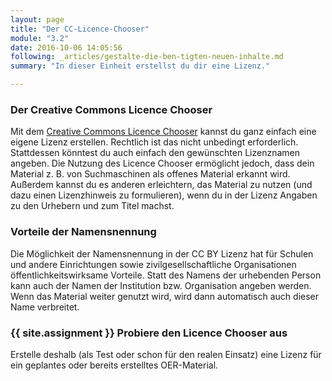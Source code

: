 ```yaml
---
layout: page
title: "Der CC-Licence-Chooser"
module: "3.2"
date: 2016-10-06 14:05:56
following: _articles/gestalte-die-ben-tigten-neuen-inhalte.md
summary: "In dieser Einheit erstellst du dir eine Lizenz."

---
```


### Der Creative Commons Licence Chooser

Mit dem [Creative Commons Licence Chooser](https://creativecommons.org/choose/?lang=de) kannst du ganz einfach eine eigene Lizenz erstellen.
Rechtlich ist das nicht unbedingt erforderlich. Stattdessen könntest du auch einfach den gewünschten Lizenznamen angeben. Die Nutzung des Licence Chooser ermöglicht jedoch, dass dein Material z. B. von Suchmaschinen als offenes Material erkannt wird. Außerdem kannst du es anderen erleichtern, das Material zu nutzen (und dazu einen Lizenzhinweis zu formulieren), wenn du in der Lizenz Angaben zu den Urhebern und zum Titel machst.

### Vorteile der Namensnennung

Die Möglichkeit der Namensnennung in der CC BY Lizenz hat für Schulen und andere Einrichtungen sowie zivilgesellschaftliche Organisationen öffentlichkeitswirksame Vorteile. Statt des Namens der urhebenden Person kann auch der Namen der Institution bzw. Organisation angeben werden. Wenn das Material weiter genutzt wird, wird dann automatisch auch dieser Name verbreitet.

### {{ site.assignment }} Probiere den Licence Chooser aus

Erstelle deshalb (als Test oder schon für den realen Einsatz) eine Lizenz für ein geplantes oder bereits erstelltes OER-Material.
